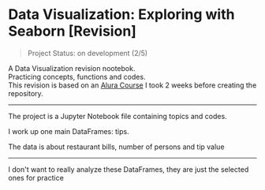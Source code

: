 # Data Visualization: Exploring with Seaborn [Revision]
> Project Status: on development (2/5)

A Data Visualization revision nootebok. <br/>
Practicing concepts, functions and codes. <br/>
This revision is based on an [Alura Course](https://cursos.alura.com.br/course/data-visualization-com-seaborn) I took 2 weeks before creating the repository.
<div>
<hr>
<p>The project is a Jupyter Notebook file containing topics and codes.<p/>
<p>I work up one main DataFrames: tips.<p/>
<p>The data is about restaurant bills, number of persons and tip value<p>
<hr>
<p>I don't want to really analyze these DataFrames, they are just the selected ones for practice<p>

